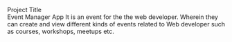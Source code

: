Project Title  
Event Manager App 
  It is an event for the the web developer. Wherein they can create and view different kinds of events related to Web developer such as courses, workshops, meetups etc.
  
  
 
